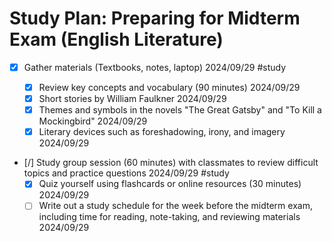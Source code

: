 # Study Plan: Preparing for Midterm Exam (English Literature)

- [x] Gather materials (Textbooks, notes, laptop) 2024/09/29 #study

  - [x] Review key concepts and vocabulary (90 minutes) 2024/09/29
  - [x] Short stories by William Faulkner 2024/09/29
  - [x] Themes and symbols in the novels "The Great Gatsby" and "To Kill a Mockingbird" 2024/09/29
  - [x] Literary devices such as foreshadowing, irony, and imagery 2024/09/29

- [/] Study group session (60 minutes) with classmates to review difficult topics and practice questions 2024/09/29 #study
  - [x] Quiz yourself using flashcards or online resources (30 minutes) 2024/09/29
  - [ ] Write out a study schedule for the week before the midterm exam, including time for reading, note-taking, and reviewing materials 2024/09/29
